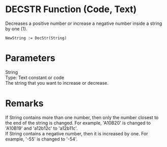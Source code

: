 # DECSTR Function (Code, Text)  
Decreases a positive number or increase a negative number inside a string by one (1).  

```
NewString := DecStr(String)  
```

# Parameters
String  
Type: Text constant or code  
The string that you want to increase or decrease.  

# Remarks
If String contains more than one number, then only the number closest to the end of the string is changed. For example, 'A10B20' is changed to 'A10B19' and 'a12b12c' to 'a12b11c'.  
If String contains a negative number, then it is increased by one. For example, '-55' is changed to '-54'.
